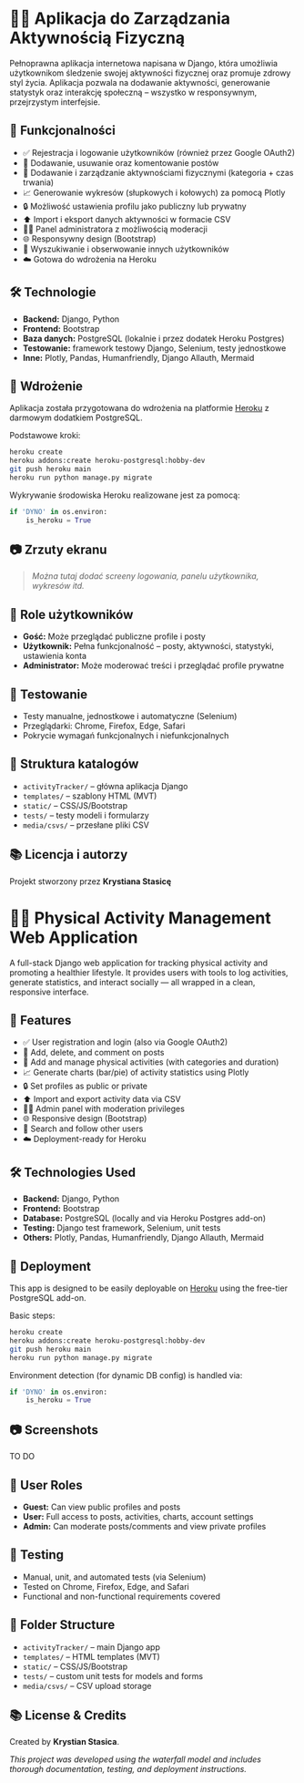 # 🏋️‍♂️ Aplikacja do Zarządzania Aktywnością Fizyczną

Pełnoprawna aplikacja internetowa napisana w Django, która umożliwia użytkownikom śledzenie swojej aktywności fizycznej oraz promuje zdrowy styl życia. Aplikacja pozwala na dodawanie aktywności, generowanie statystyk oraz interakcję społeczną – wszystko w responsywnym, przejrzystym interfejsie.

## 📌 Funkcjonalności

- ✅ Rejestracja i logowanie użytkowników (również przez Google OAuth2)
- 📝 Dodawanie, usuwanie oraz komentowanie postów
- 🏃 Dodawanie i zarządzanie aktywnościami fizycznymi (kategoria + czas trwania)
- 📈 Generowanie wykresów (słupkowych i kołowych) za pomocą Plotly
- 🔒 Możliwość ustawienia profilu jako publiczny lub prywatny
- ⬆️ Import i eksport danych aktywności w formacie CSV
- 🧑‍💼 Panel administratora z możliwością moderacji
- 🌐 Responsywny design (Bootstrap)
- 🔎 Wyszukiwanie i obserwowanie innych użytkowników
- ☁️ Gotowa do wdrożenia na Heroku

## 🛠️ Technologie

- **Backend:** Django, Python
- **Frontend:** Bootstrap
- **Baza danych:** PostgreSQL (lokalnie i przez dodatek Heroku Postgres)
- **Testowanie:** framework testowy Django, Selenium, testy jednostkowe
- **Inne:** Plotly, Pandas, Humanfriendly, Django Allauth, Mermaid

## 🚀 Wdrożenie

Aplikacja została przygotowana do wdrożenia na platformie [Heroku](https://heroku.com) z darmowym dodatkiem PostgreSQL.

Podstawowe kroki:

```bash
heroku create
heroku addons:create heroku-postgresql:hobby-dev
git push heroku main
heroku run python manage.py migrate
```

Wykrywanie środowiska Heroku realizowane jest za pomocą:

```python
if 'DYNO' in os.environ:
    is_heroku = True
```

## 📷 Zrzuty ekranu

> _Można tutaj dodać screeny logowania, panelu użytkownika, wykresów itd._

## 👥 Role użytkowników

- **Gość:** Może przeglądać publiczne profile i posty
- **Użytkownik:** Pełna funkcjonalność – posty, aktywności, statystyki, ustawienia konta
- **Administrator:** Może moderować treści i przeglądać profile prywatne

## 🧪 Testowanie

- Testy manualne, jednostkowe i automatyczne (Selenium)
- Przeglądarki: Chrome, Firefox, Edge, Safari
- Pokrycie wymagań funkcjonalnych i niefunkcjonalnych

## 📂 Struktura katalogów

- `activityTracker/` – główna aplikacja Django
- `templates/` – szablony HTML (MVT)
- `static/` – CSS/JS/Bootstrap
- `tests/` – testy modeli i formularzy
- `media/csvs/` – przesłane pliki CSV

## 📚 Licencja i autorzy

Projekt stworzony przez **Krystiana Stasicę**

# 🏋️‍♂️ Physical Activity Management Web Application

A full-stack Django web application for tracking physical activity and promoting a healthier lifestyle. It provides users with tools to log activities, generate statistics, and interact socially — all wrapped in a clean, responsive interface.

## 📌 Features

- ✅ User registration and login (also via Google OAuth2)
- 📝 Add, delete, and comment on posts
- 🏃 Add and manage physical activities (with categories and duration)
- 📈 Generate charts (bar/pie) of activity statistics using Plotly
- 🔒 Set profiles as public or private
- ⬆️ Import and export activity data via CSV
- 🧑‍💼 Admin panel with moderation privileges
- 🌐 Responsive design (Bootstrap)
- 🔎 Search and follow other users
- ☁️ Deployment-ready for Heroku

## 🛠️ Technologies Used

- **Backend:** Django, Python
- **Frontend:** Bootstrap
- **Database:** PostgreSQL (locally and via Heroku Postgres add-on)
- **Testing:** Django test framework, Selenium, unit tests
- **Others:** Plotly, Pandas, Humanfriendly, Django Allauth, Mermaid

## 🚀 Deployment

This app is designed to be easily deployable on [Heroku](https://heroku.com) using the free-tier PostgreSQL add-on.

Basic steps:

```bash
heroku create
heroku addons:create heroku-postgresql:hobby-dev
git push heroku main
heroku run python manage.py migrate
```

Environment detection (for dynamic DB config) is handled via:

```python
if 'DYNO' in os.environ:
    is_heroku = True
```

## 📷 Screenshots

TO DO

## 👥 User Roles

- **Guest:** Can view public profiles and posts
- **User:** Full access to posts, activities, charts, account settings
- **Admin:** Can moderate posts/comments and view private profiles

## 🧪 Testing

- Manual, unit, and automated tests (via Selenium)
- Tested on Chrome, Firefox, Edge, and Safari
- Functional and non-functional requirements covered

## 📂 Folder Structure

- `activityTracker/` – main Django app
- `templates/` – HTML templates (MVT)
- `static/` – CSS/JS/Bootstrap
- `tests/` – custom unit tests for models and forms
- `media/csvs/` – CSV upload storage

## 📚 License & Credits

Created by **Krystian Stasica**.


_This project was developed using the waterfall model and includes thorough documentation, testing, and deployment instructions._
